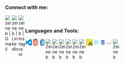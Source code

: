 ### Connect with me:

[<img align="left" alt="zeineb | Gmail" width="22px" src="https://upload.wikimedia.org/wikipedia/commons/thumb/7/7e/Gmail_icon_%282020%29.svg/2560px-Gmail_icon_%282020%29.svg.png" />][gmail]
[<img align="left" alt="zeineb | LinkedIn" width="22px" src="https://image.flaticon.com/icons/png/512/174/174857.png" />][linkedin]
[<img align="left" alt="zeineb | Instagram" width="22px" src="https://upload.wikimedia.org/wikipedia/commons/thumb/e/e7/Instagram_logo_2016.svg/768px-Instagram_logo_2016.svg.png" />][instagram]



<br />



### Languages and Tools:
<img align="left" alt="Zeineb" width="22px" src="https://raw.githubusercontent.com/github/explore/80688e429a7d4ef2fca1e82350fe8e3517d3494d/topics/visual-studio-code/visual-studio-code.png" />

<img align="left" alt="Zeineb" width="22px" src="https://raw.githubusercontent.com/github/explore/80688e429a7d4ef2fca1e82350fe8e3517d3494d/topics/html/html.png" />
<img align="left" alt="Zeineb" width="22px" src="https://raw.githubusercontent.com/github/explore/80688e429a7d4ef2fca1e82350fe8e3517d3494d/topics/css/css.png" />

<img align="left" alt="Zeineb" width="22px" src="https://cdn.worldvectorlogo.com/logos/angular-icon.svg" />

<img align="left" alt="Zeineb" width="22px" src="https://uxwing.com/wp-content/themes/uxwing/download/10-brands-and-social-media/ionic.png" />
<img align="left" alt="Zeineb" width="22px" src="https://www.clipartmax.com/png/middle/354-3543373_spring-framework-logo-svg-png-download-java-spring.png" />
<img align="left" alt="Zeineb" width="22px" src="https://upload.wikimedia.org/wikipedia/commons/thumb/5/5c/AWS_Simple_Icons_AWS_Cloud.svg/1024px-AWS_Simple_Icons_AWS_Cloud.svg.png" />
<img align="left" alt="Zeineb" width="22px" src="https://cdn.iconscout.com/icon/free/png-512/docker-226091.png" />
<img align="left" alt="Zeineb" width="22px" src="https://cdn.worldvectorlogo.com/logos/hibernate.svg" />
<img align="left" alt="Zeineb" width="22px" src="https://raw.githubusercontent.com/github/explore/80688e429a7d4ef2fca1e82350fe8e3517d3494d/topics/javascript/javascript.png" />
<img align="left" alt="Zeineb" width="22px" src="https://raw.githubusercontent.com/github/explore/80688e429a7d4ef2fca1e82350fe8e3517d3494d/topics/react/react.png" />
<img align="left" alt="Zeineb" width="22px" src="https://raw.githubusercontent.com/github/explore/80688e429a7d4ef2fca1e82350fe8e3517d3494d/topics/sql/sql.png" />
<img align="left" alt="Zeineb" width="22px" src="https://raw.githubusercontent.com/github/explore/80688e429a7d4ef2fca1e82350fe8e3517d3494d/topics/mysql/mysql.png" />
<img align="left" alt="Zeineb" width="22px" src="https://github.githubassets.com/images/modules/logos_page/Octocat.png" />



</br>
</br>




[instagram]: https://www.instagram.com/zeineb_houman/
[linkedin]: https://www.linkedin.com/in/zeineb-houman/
[gmail]: https://mail.google.com/mail/u/0/?pli=1#inbox

